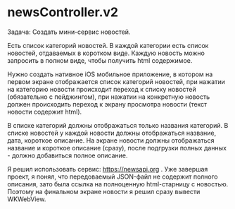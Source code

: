 # newsController.v2
Задача: Создать мини-сервис новостей.

Есть список категорий новостей.
В каждой категории есть список новостей, отдаваемых в коротком виде.
Каждую новость можно запросить в полном виде, чтобы получить html содержимое.

Нужно создать нативное iOS мобильное приложение, в котором на первом экране отображается список категорий новостей, при нажатии на категорию новости происходит переход к списку новостей (обязательно с пейджингом), при нажатии на конкретную новость должен происходить переход к экрану просмотра новости (текст новости содержит html).

В списке категорий должны отображаться только названия категорий.
В списке новостей у каждой новости должны отображаться название, дата, короткое описание.
На экране новости должны отображаться название и короткое описание (сразу), после подгрузки полных данных - должно добавиться полное описание.

Я решил использовать сервис: https://newsapi.org .
Уже завершая проект, я понял, что передоваемый JSON-файл не содержит полного описания, зато была ссылка на полноценную html-старницу с новостью.
Поэтому на финальном экране новости я решил сразу вывести WKWebView.
